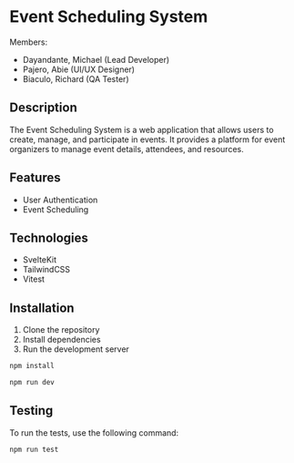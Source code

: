 # Event Scheduling System

Members:
- Dayandante, Michael (Lead Developer)
- Pajero, Abie (UI/UX Designer)
- Biaculo, Richard (QA Tester)

## Description

The Event Scheduling System is a web application that allows users to create, manage, and participate in events. It provides a platform for event organizers to manage event details, attendees, and resources.

## Features

- User Authentication
- Event Scheduling

## Technologies

- SvelteKit
- TailwindCSS
- Vitest

## Installation

1. Clone the repository
2. Install dependencies
3. Run the development server

```bash
npm install
```

```bash
npm run dev
```

## Testing

To run the tests, use the following command:

```bash
npm run test
```
